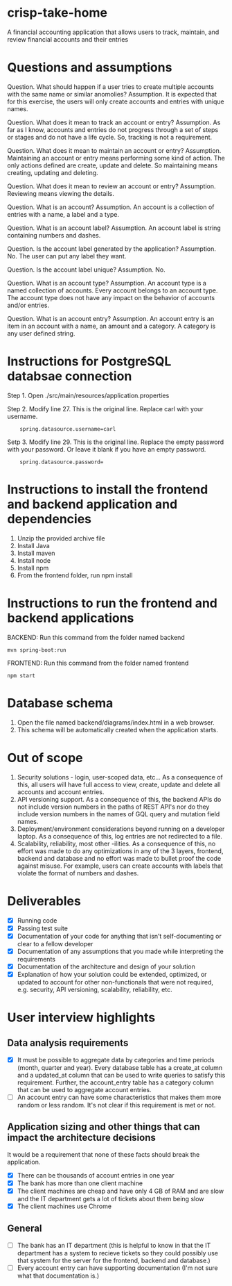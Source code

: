 # crisp-take-home
A financial accounting application that allows users to track, maintain, and review financial accounts and their entries


# Questions and assumptions

Question.  What should happen if a user tries to create multiple accounts with the same name or similar anomolies?
Assumption.  It is expected that for this exercise, the users will only create accounts and entries with unique names.

Question.  What does it mean to track an account or entry?
Assumption.  As far as I know, accounts and entries do not progress through a set of steps or stages and do not have a life cycle.  So, tracking is not a requirement.

Question.  What does it mean to maintain an account or entry?
Assumption.  Maintaining an account or entry means performing some kind of action.  The only actions defined are create, update and delete.  So maintaining means creating, updating and deleting.

Question.  What does it mean to review an account or entry?
Assumption.  Reviewing means viewing the details.

Question.  What is an account?
Assumption.  An account is a collection of entries with a name, a label and a type.

Question.  What is an account label?
Assumption.  An account label is string containing numbers and dashes.

Question.  Is the account label generated by the application?
Assumption.  No.  The user can put any label they want.

Question.  Is the account label unique?
Assumption.  No.

Question.  What is an account type?
Assumption.  An account type is a named collection of accounts.  Every account belongs to an account type.  The account type does not have any impact on the behavior of accounts and/or entries.

Question.  What is an account entry?
Assumption.  An account entry is an item in an account with a name, an amount and a category.  A category is any user defined string.


# Instructions for PostgreSQL databsae connection

Step 1. Open ./src/main/resources/application.properties

Step 2. Modify line 27.  This is the original line.  Replace carl with your username.

		spring.datasource.username=carl

Setp 3. Modify line 29.  This is the original line.  		Replace the empty password with your password.  Or leave it blank if you have an empty password.

		spring.datasource.password=

# Instructions to install the frontend and backend application and dependencies

1. Unzip the provided archive file
2. Install Java
3. Install maven
4. Install node
5. Install npm
6. From the frontend folder, run npm install


# Instructions to run the frontend and backend applications

BACKEND: Run this command from the folder named backend

    mvn spring-boot:run

FRONTEND: Run this command from the folder named frontend

    npm start


# Database schema

1. Open the file named backend/diagrams/index.html in a web browser.
2. This schema will be automatically created when the application starts.

# Out of scope

1. Security solutions - login, user-scoped data, etc...   As a consequence of this, all users will have full access to view, create, update and delete all accounts and account entries.
2. API versioning support.  As a consequence of this, the backend APIs do not include version numbers in the paths of REST API's nor do they include version numbers in the names of GQL query and mutation field names.
3. Deployment/environment considerations beyond running on a developer laptop.  As a consequence of this, log entries are not redirected to a file.
4. Scalability, reliability, most other -ilities.  As a consequence of this, no effort was made to do any optimizations in any of the 3 layers, frontend, backend and database and no effort was made to bullet proof the code against misuse.  For example, users can create accounts with labels that violate the format of numbers and dashes.

# Deliverables
- [x] Running code
- [x] Passing test suite
- [x] Documentation of your code for anything that isn’t self-documenting or clear to a fellow developer
- [x] Documentation of any assumptions that you made while interpreting the requirements
- [x] Documentation of the architecture and design of your solution
- [x] Explanation of how your solution could be extended, optimized, or updated to account for other
non-functionals that were not required, e.g. security, API versioning, scalability, reliability, etc.

# User interview highlights

## Data analysis requirements
- [x] It must be possible to aggregate data by categories and time periods (month, quarter and year).  Every database table has a create_at column and a updated_at column that can be used to write queries to satisfy this requirement.  Further, the account_entry table has a category column that can be used to aggregate account entries. 
- [ ] An account entry can have some characteristics that makes them more random or less random.  It's not clear if this requirement is met or not.

## Application sizing and other things that can impact the architecture decisions
It would be a requirement that none of these facts should break the application.
- [x] There can be thousands of account entries in one year
- [x] The bank has more than one client machine
- [x] The client machines are cheap and have only 4 GB of RAM and are slow and the IT department gets a lot of tickets about them being slow
- [x] The client machines use Chrome

## General
- [ ] The bank has an IT department (this is helpful to know in that the IT department has a system to recieve tickets so they could possibly use that system for the server for the frontend, backend and database.)
- [ ] Every account entry can have supporting documentation (I'm not sure what that documentation is.)
